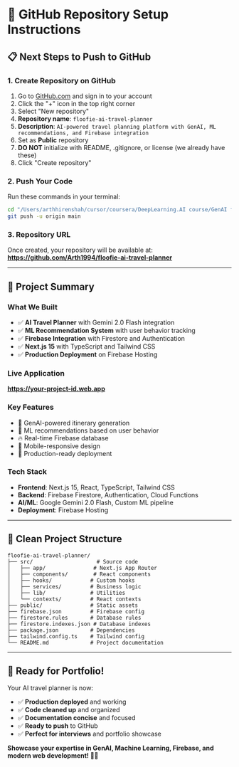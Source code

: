 # 🚀 GitHub Repository Setup Instructions

## 📋 **Next Steps to Push to GitHub**

### **1. Create Repository on GitHub**
1. Go to [GitHub.com](https://github.com) and sign in to your account
2. Click the "+" icon in the top right corner
3. Select "New repository"
4. **Repository name**: `floofie-ai-travel-planner`
5. **Description**: `AI-powered travel planning platform with GenAI, ML recommendations, and Firebase integration`
6. Set as **Public** repository
7. **DO NOT** initialize with README, .gitignore, or license (we already have these)
8. Click "Create repository"

### **2. Push Your Code**
Run these commands in your terminal:

```bash
cd "/Users/arthhirenshah/cursor/coursera/DeepLearning.AI course/GenAI for Software engineers/TripAnalysisProject/floofie-nextjs"
git push -u origin main
```

### **3. Repository URL**
Once created, your repository will be available at:
**https://github.com/Arth1994/floofie-ai-travel-planner**

---

## 🎯 **Project Summary**

### **What We Built**
- ✅ **AI Travel Planner** with Gemini 2.0 Flash integration
- ✅ **ML Recommendation System** with user behavior tracking
- ✅ **Firebase Integration** with Firestore and Authentication
- ✅ **Next.js 15** with TypeScript and Tailwind CSS
- ✅ **Production Deployment** on Firebase Hosting

### **Live Application**
**https://your-project-id.web.app**

### **Key Features**
- 🤖 GenAI-powered itinerary generation
- 🧠 ML recommendations based on user behavior
- 🔥 Real-time Firebase database
- 📱 Mobile-responsive design
- 🚀 Production-ready deployment

### **Tech Stack**
- **Frontend**: Next.js 15, React, TypeScript, Tailwind CSS
- **Backend**: Firebase Firestore, Authentication, Cloud Functions
- **AI/ML**: Google Gemini 2.0 Flash, Custom ML pipeline
- **Deployment**: Firebase Hosting

---

## 📁 **Clean Project Structure**

```
floofie-ai-travel-planner/
├── src/                    # Source code
│   ├── app/               # Next.js App Router
│   ├── components/        # React components
│   ├── hooks/            # Custom hooks
│   ├── services/         # Business logic
│   ├── lib/              # Utilities
│   └── contexts/         # React contexts
├── public/               # Static assets
├── firebase.json         # Firebase config
├── firestore.rules       # Database rules
├── firestore.indexes.json # Database indexes
├── package.json          # Dependencies
├── tailwind.config.ts    # Tailwind config
└── README.md             # Project documentation
```

---

## 🎉 **Ready for Portfolio!**

Your AI travel planner is now:
- ✅ **Production deployed** and working
- ✅ **Code cleaned up** and organized
- ✅ **Documentation concise** and focused
- ✅ **Ready to push** to GitHub
- ✅ **Perfect for interviews** and portfolio showcase

**Showcase your expertise in GenAI, Machine Learning, Firebase, and modern web development! 🐼✨**
